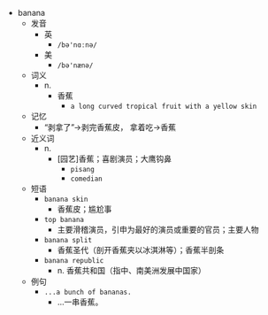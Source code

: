 - banana
  - 发音
    - 英
      - `/bə'nɑːnə/`
    - 美
      - `/bə'nænə/`
  - 词义
    - n.
      - 香蕉
        - `a long curved tropical fruit with a yellow skin`
  - 记忆
    - “剥拿了”→剥完香蕉皮， 拿着吃→香蕉
  - 近义词
    - n.
      - [园艺]香蕉；喜剧演员；大鹰钩鼻
        - `pisang`
        - `comedian`
  - 短语
    - `banana skin`
      - 香蕉皮；尴尬事 
    - `top banana`
      - 主要滑稽演员，引申为最好的演员或重要的官员；主要人物 
    - `banana split`
      - 香蕉圣代（剖开香蕉夹以冰淇淋等）；香蕉半剖条 
    - `banana republic`
      - n. 香蕉共和国（指中、南美洲发展中国家） 
  - 例句
    - `...a bunch of bananas.`
      - …一串香蕉。

